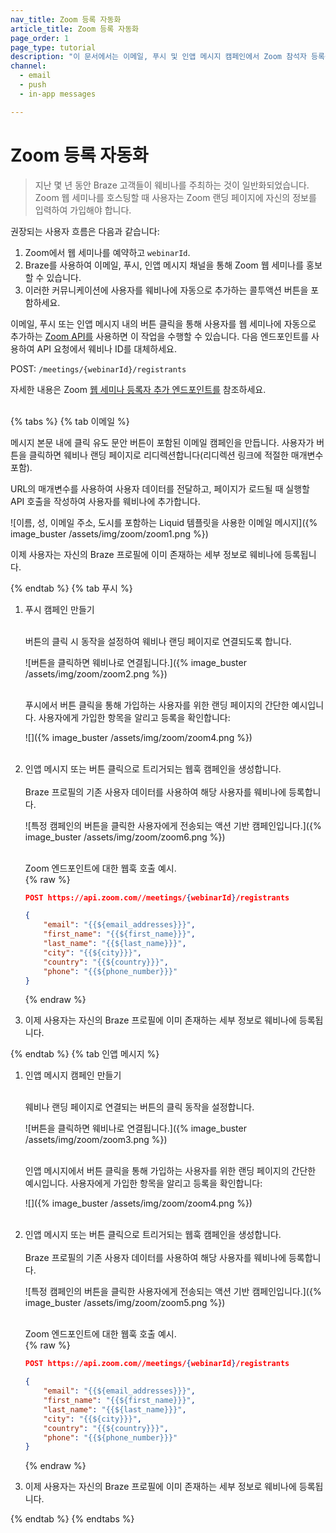```yaml
---
nav_title: Zoom 등록 자동화
article_title: Zoom 등록 자동화
page_order: 1
page_type: tutorial
description: "이 문서에서는 이메일, 푸시 및 인앱 메시지 캠페인에서 Zoom 참석자 등록을 자동화하는 방법을 설명합니다."
channel: 
  - email
  - push
  - in-app messages

---
```


# Zoom 등록 자동화

> 지난 몇 년 동안 Braze 고객들이 웨비나를 주최하는 것이 일반화되었습니다. Zoom 웹 세미나를 호스팅할 때 사용자는 Zoom 랜딩 페이지에 자신의 정보를 입력하여 가입해야 합니다. 

권장되는 사용자 흐름은 다음과 같습니다:
1. Zoom에서 웹 세미나를 예약하고 `webinarId`.
2. Braze를 사용하여 이메일, 푸시, 인앱 메시지 채널을 통해 Zoom 웹 세미나를 홍보할 수 있습니다. 
3. 이러한 커뮤니케이션에 사용자를 웨비나에 자동으로 추가하는 콜투액션 버튼을 포함하세요.

이메일, 푸시 또는 인앱 메시지 내의 버튼 클릭을 통해 사용자를 웹 세미나에 자동으로 추가하는 [Zoom API를](https://marketplace.zoom.us/docs/api-reference/zoom-api/methods/#operation/meetingRegistrantCreate) 사용하면 이 작업을 수행할 수 있습니다. 다음 엔드포인트를 사용하여 API 요청에서 웨비나 ID를 대체하세요. 

POST: `/meetings/{webinarId}/registrants`

자세한 내용은 Zoom [웹 세미나 등록자 추가 엔드포인트를](https://developers.zoom.us/docs/api/rest/reference/zoom-api/methods/#operation/webinarRegistrantCreate) 참조하세요.<br><br>

{% tabs %}
{% tab 이메일 %}

메시지 본문 내에 클릭 유도 문안 버튼이 포함된 이메일 캠페인을 만듭니다. 사용자가 버튼을 클릭하면 웨비나 랜딩 페이지로 리디렉션합니다(리디렉션 링크에 적절한 매개변수 포함). 

URL의 매개변수를 사용하여 사용자 데이터를 전달하고, 페이지가 로드될 때 실행할 API 호출을 작성하여 사용자를 웨비나에 추가합니다.

![이름, 성, 이메일 주소, 도시를 포함하는 Liquid 템플릿을 사용한 이메일 메시지]({% image_buster /assets/img/zoom/zoom1.png %})

이제 사용자는 자신의 Braze 프로필에 이미 존재하는 세부 정보로 웨비나에 등록됩니다.

{% endtab %}
{% tab 푸시 %}

1. 푸시 캠페인 만들기<br><br>

	버튼의 클릭 시 동작을 설정하여 웨비나 랜딩 페이지로 연결되도록 합니다.<br>

	![버튼을 클릭하면 웨비나로 연결됩니다.]({% image_buster /assets/img/zoom/zoom2.png %})<br><br>

	푸시에서 버튼 클릭을 통해 가입하는 사용자를 위한 랜딩 페이지의 간단한 예시입니다. 사용자에게 가입한 항목을 알리고 등록을 확인합니다:<br>

	![]({% image_buster /assets/img/zoom/zoom4.png %})<br><br>


2. 인앱 메시지 또는 버튼 클릭으로 트리거되는 웹훅 캠페인을 생성합니다.<br><br>
 	Braze 프로필의 기존 사용자 데이터를 사용하여 해당 사용자를 웨비나에 등록합니다.<br>

	![특정 캠페인의 버튼을 클릭한 사용자에게 전송되는 액션 기반 캠페인입니다.]({% image_buster /assets/img/zoom/zoom6.png %})<br><br>

	Zoom 엔드포인트에 대한 웹훅 호출 예시.<br>
	{% raw %}
	```json
	POST https://api.zoom.com//meetings/{webinarId}/registrants

	{
		"email": "{{${email_addresses}}}",
		"first_name": "{{${first_name}}}",
		"last_name": "{{${last_name}}}",
		"city": "{{${city}}}",
		"country": "{{${country}}}",
		"phone": "{{${phone_number}}}"
	}
	```
	{% endraw %}

3. 이제 사용자는 자신의 Braze 프로필에 이미 존재하는 세부 정보로 웨비나에 등록됩니다.

{% endtab %}
{% tab 인앱 메시지 %}

1. 인앱 메시지 캠페인 만들기<br><br>

	웨비나 랜딩 페이지로 연결되는 버튼의 클릭 동작을 설정합니다.<br>

	![버튼을 클릭하면 웨비나로 연결됩니다.]({% image_buster /assets/img/zoom/zoom3.png %})<br><br>

	인앱 메시지에서 버튼 클릭을 통해 가입하는 사용자를 위한 랜딩 페이지의 간단한 예시입니다. 사용자에게 가입한 항목을 알리고 등록을 확인합니다:<br>

	![]({% image_buster /assets/img/zoom/zoom4.png %})<br><br>

2. 인앱 메시지 또는 버튼 클릭으로 트리거되는 웹훅 캠페인을 생성합니다.<br><br>
	Braze 프로필의 기존 사용자 데이터를 사용하여 해당 사용자를 웨비나에 등록합니다.<br>

	![특정 캠페인의 버튼을 클릭한 사용자에게 전송되는 액션 기반 캠페인입니다.]({% image_buster /assets/img/zoom/zoom5.png %})<br><br>

	Zoom 엔드포인트에 대한 웹훅 호출 예시.<br>
	{% raw %}
	```json
	POST https://api.zoom.com//meetings/{webinarId}/registrants

	{
		"email": "{{${email_addresses}}}",
		"first_name": "{{${first_name}}}",
		"last_name": "{{${last_name}}}",
		"city": "{{${city}}}",
		"country": "{{${country}}}",
		"phone": "{{${phone_number}}}"
	}
	```
	{% endraw %}
3. 이제 사용자는 자신의 Braze 프로필에 이미 존재하는 세부 정보로 웨비나에 등록됩니다.

{% endtab %}
{% endtabs %}
